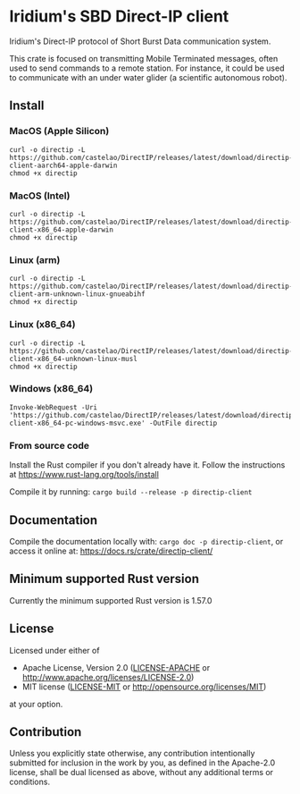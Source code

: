 # Iridium's SBD Direct-IP client

Iridium's Direct-IP protocol of Short Burst Data communication system.

This crate is focused on transmitting Mobile Terminated messages, often used
to send commands to a remote station. For instance, it could be used to
communicate with an under water glider (a scientific autonomous robot).

## Install

### MacOS (Apple Silicon)

``` shell
curl -o directip -L https://github.com/castelao/DirectIP/releases/latest/download/directip-client-aarch64-apple-darwin
chmod +x directip
```

### MacOS (Intel)

``` shell
curl -o directip -L https://github.com/castelao/DirectIP/releases/latest/download/directip-client-x86_64-apple-darwin
chmod +x directip
```

### Linux (arm)

``` shell
curl -o directip -L https://github.com/castelao/DirectIP/releases/latest/download/directip-client-arm-unknown-linux-gnueabihf
chmod +x directip
```

### Linux (x86_64)

``` shell
curl -o directip -L https://github.com/castelao/DirectIP/releases/latest/download/directip-client-x86_64-unknown-linux-musl
chmod +x directip
```

### Windows (x86_64)

``` shell
Invoke-WebRequest -Uri 'https://github.com/castelao/DirectIP/releases/latest/download/directip-client-x86_64-pc-windows-msvc.exe' -OutFile directip
```

### From source code

Install the Rust compiler if you don't already have it. Follow the
instructions at https://www.rust-lang.org/tools/install

Compile it by running: `cargo build --release -p directip-client`

## Documentation

Compile the documentation locally with: `cargo doc -p directip-client`, or
access it online at: https://docs.rs/crate/directip-client/

## Minimum supported Rust version

Currently the minimum supported Rust version is 1.57.0

## License

Licensed under either of

* Apache License, Version 2.0
   ([LICENSE-APACHE](LICENSE-APACHE) or http://www.apache.org/licenses/LICENSE-2.0)
* MIT license
   ([LICENSE-MIT](LICENSE-MIT) or http://opensource.org/licenses/MIT)

at your option.

## Contribution

Unless you explicitly state otherwise, any contribution intentionally submitted
for inclusion in the work by you, as defined in the Apache-2.0 license, shall be
dual licensed as above, without any additional terms or conditions.
